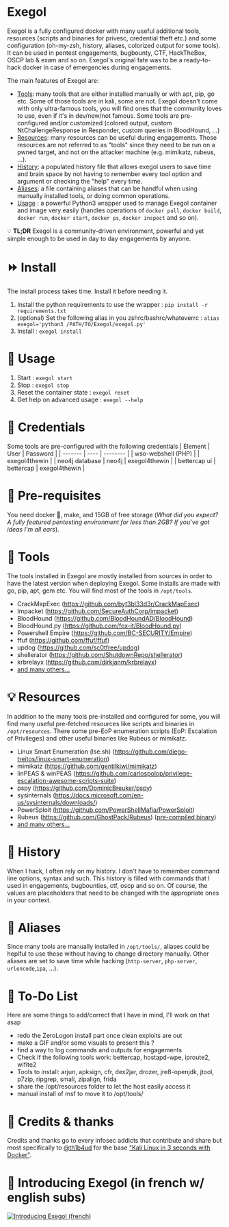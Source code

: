 # Exegol
  Exegol is a fully configured docker with many useful additional tools, resources (scripts and binaries for privesc, credential theft etc.) and some configuration (oh-my-zsh, history, aliases, colorized output for some tools). It can be used in pentest engagements, bugbounty, CTF, HackTheBox, OSCP lab & exam and so on. Exegol's original fate was to be a ready-to-hack docker in case of emergencies during engagements.

  The main features of Exegol are:
  - [Tools](#wrench-tools): many tools that are either installed manually or with apt, pip, go etc. Some of those tools are in kali, some are not. Exegol doesn't come with only ultra-famous tools, you will find ones that the community loves to use, even if it's in dev/new/not famous. Some tools are pre-configured and/or customized (colored output, custom NtChallengeResponse in Responder, custom queries in BloodHound, ...)
  - [Resources](#bulb-resources): many resources can be useful during engagements. Those resources are not referred to as "tools" since they need to be run on a pwned target, and not on the attacker machine (e.g. mimikatz, rubeus, ...).
  - [History](#scroll-history): a populated history file that allows exegol users to save time and brain space by not having to remember every tool option and argument or checking the "help" every time.
  - [Aliases](#rocket-aliases): a file containing aliases that can be handful when using manually installed tools, or doing common operations.
  - [Usage](#mag_right-usage) : a powerful Python3 wrapper used to manage Exegol container and image very easily (handles operations of `docker pull`, `docker build`, `docker run`, `docker start`, `docker ps`, `docker inspect` and so on).

  :bulb: **TL;DR** Exegol is a community-driven environment, powerful and yet simple enough to be used in day to day engagements by anyone.

# :fast_forward: Install
  The install process takes time. Install it before needing it.
  1. Install the python requirements to use the wrapper : `pip install -r requirements.txt`
  2. (optional) Set the following alias in you zshrc/bashrc/whateverrc : `alias exegol='python3 /PATH/TO/Exegol/exegol.py'`
  3. Install : `exegol install`

# :mag_right: Usage
  1. Start : `exegol start`
  2. Stop : `exegol stop`
  3. Reset the container state : `exegol reset`
  4. Get help on advanced usage : `exegol --help`

# :closed_lock_with_key: Credentials
  Some tools are pre-configured with the following credentials
  | Element | User | Password |
  | ------- | ---- | -------- |
  | wso-webshell (PHP) | | exegol4thewin |
  | neo4j database | neo4j | exegol4thewin |
  | bettercap ui | bettercap | exegol4thewin |

# :pushpin: Pre-requisites
  You need docker :whale:, make, and 15GB of free storage (*What did you expect? A fully featured pentesting environment for less than 2GB? If you've got ideas I'm all ears*).

# :wrench: Tools
  The tools installed in Exegol are mostly installed from sources in order to have the latest version when deploying Exegol. Some installs are made with go, pip, apt, gem etc. You will find most of the tools in `/opt/tools`.
  - CrackMapExec (https://github.com/byt3bl33d3r/CrackMapExec)
  - Impacket (https://github.com/SecureAuthCorp/impacket)
  - BloodHound (https://github.com/BloodHoundAD/BloodHound)
  - BloodHound.py (https://github.com/fox-it/BloodHound.py)
  - Powershell Empire (https://github.com/BC-SECURITY/Empire)
  - ffuf (https://github.com/ffuf/ffuf)
  - updog (https://github.com/sc0tfree/updog)
  - shellerator (https://github.com/ShutdownRepo/shellerator)
  - krbrelayx (https://github.com/dirkjanm/krbrelayx)
  - [and many others...](https://github.com/ShutdownRepo/Exegol/blob/master/README_long.md#wrench-tools)

# :bulb: Resources
  In addition to the many tools pre-installed and configured for some, you will find many useful pre-fetched resources like scripts and binaries in `/opt/resources`. There some pre-EoP enumeration scripts (EoP: Escalation of Privileges) and other useful binaries like Rubeus or mimikatz.
  - Linux Smart Enumeration (lse.sh) (https://github.com/diego-treitos/linux-smart-enumeration)
  - mimikatz (https://github.com/gentilkiwi/mimikatz)
  - linPEAS & winPEAS (https://github.com/carlospolop/privilege-escalation-awesome-scripts-suite)
  - pspy (https://github.com/DominicBreuker/pspy)
  - sysinternals (https://docs.microsoft.com/en-us/sysinternals/downloads/)
  - PowerSploit (https://github.com/PowerShellMafia/PowerSploit)
  - Rubeus (https://github.com/GhostPack/Rubeus) ([pre-compiled binary](https://github.com/r3motecontrol/Ghostpack-CompiledBinaries))
  - [and many others...](https://github.com/ShutdownRepo/Exegol/blob/master/README_long.md#bulb-resources)

# :scroll: History
  When I hack, I often rely on my history. I don't have to remember command line options, syntax and such. This history is filled with commands that I used in engagements, bugbounties, ctf, oscp and so on. Of course, the values are placeholders that need to be changed with the appropriate ones in your context.

# :rocket: Aliases
  Since many tools are manually installed in `/opt/tools/`, aliases could be heplful to use these without having to change directory manually.
  Other aliases are set to save time while hacking (`http-server`, `php-server`, `urlencode`,`ipa`, ...).

# :memo: To-Do List
  Here are some things to add/correct that I have in mind, I'll work on that asap
  - redo the ZeroLogon install part once clean exploits are out
  - make a GIF and/or some visuals to present this ?
  - find a way to log commands and outputs for engagements
  - Check if the following tools work: bettercap, hostapd-wpe, iproute2, wifite2
  - Tools to install: arjun, apksign, cfr, dex2jar, drozer, jre8-openjdk, jtool, p7zip, ripgrep, smali, zipalign, frida
  - share the /opt/resources folder to let the host easily access it
  - manual install of msf to move it to /opt/tools/

# :loudspeaker: Credits & thanks
  Credits and thanks go to every infosec addicts that contribute and share but most specifically to [@th1b4ud](https://twitter.com/th1b4ud) for the base ["Kali Linux in 3 seconds with Docker"](https://thibaud-robin.fr/articles/docker-kali/).

# :movie_camera: Introducing Exegol (in french w/ english subs)
[![Introducing Exegol (french)](http://img.youtube.com/vi/TA3vrNpWGvg/0.jpg)](http://www.youtube.com/watch?v=TA3vrNpWGvg "Introducing Exegol (french)")
